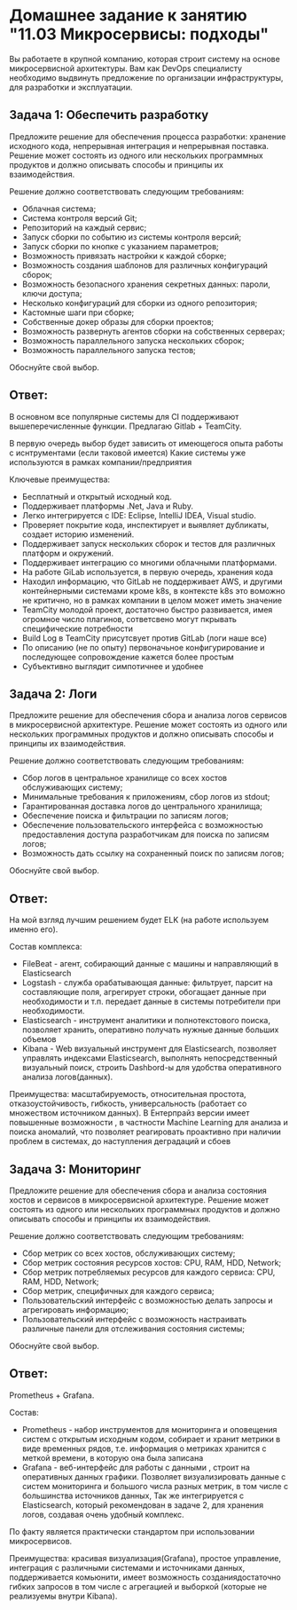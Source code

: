 # Домашнее задание к занятию "11.03 Микросервисы: подходы"

Вы работаете в крупной компанию, которая строит систему на основе микросервисной архитектуры. Вам как DevOps специалисту необходимо выдвинуть предложение по организации инфраструктуры, для разработки и эксплуатации.

## Задача 1: Обеспечить разработку

Предложите решение для обеспечения процесса разработки: хранение исходного кода, непрерывная интеграция и непрерывная поставка. Решение может состоять из одного или нескольких программных продуктов и должно описывать способы и принципы их взаимодействия.

Решение должно соответствовать следующим требованиям:

* Облачная система;
* Система контроля версий Git;
* Репозиторий на каждый сервис;
* Запуск сборки по событию из системы контроля версий;
* Запуск сборки по кнопке с указанием параметров;
* Возможность привязать настройки к каждой сборке;
* Возможность создания шаблонов для различных конфигураций сборок;
* Возможность безопасного хранения секретных данных: пароли, ключи доступа;
* Несколько конфигураций для сборки из одного репозитория;
* Кастомные шаги при сборке;
* Собственные докер образы для сборки проектов;
* Возможность развернуть агентов сборки на собственных серверах;
* Возможность параллельного запуска нескольких сборок;
* Возможность параллельного запуска тестов;

Обоснуйте свой выбор.

## Ответ:

В основном все популярные системы для CI поддерживают вышеперечисленные функции.
Предлагаю Gitlab + TeamCity.

В первую очередь выбор будет зависить от имеющегося опыта работы с иснтрументами (если таковой имеется)
Какие системы уже используются в рамках компании/предприятия 

Ключевые преимущества:
* Бесплатный и открытый исходный код.
* Поддерживает платформы .Net, Java и Ruby.
* Легко интегрируется с IDE: Eclipse, IntelliJ IDEA, Visual studio.
* Проверяет покрытие кода, инспектирует и выявляет дубликаты, создает историю изменений.
* Поддерживает запуск нескольких сборок и тестов для различных платформ и окружений.
* Поддерживает интеграцию со многими облачными платформами.
* На работе GiLab используется, в первую очередь, хранения кода
* Находил информацию, что GitLab не поддерживает AWS, и другими контейнерными системами кроме k8s, в контексте k8s это воможно не критично, но в рамках компании в целом может иметь значение
* TeamCity молодой проект, достаточно быстро развивается, имея огромное число плагинов, сответсвено могут пкрывать специфические потребности 
* Build Log в TeamCity присутсвует против GitLab (логи наше все)
* По описанию (не по опыту) первоначьное конфигурирование и последующее сопровождение кажется более простым
* Субъективно выглядит симпотичнее и удобнее


## Задача 2: Логи

Предложите решение для обеспечения сбора и анализа логов сервисов в микросервисной архитектуре. Решение может состоять из одного или нескольких программных продуктов и должно описывать способы и принципы их взаимодействия.

Решение должно соответствовать следующим требованиям:

* Сбор логов в центральное хранилище со всех хостов обслуживающих систему;
* Минимальные требования к приложениям, сбор логов из stdout;
* Гарантированная доставка логов до центрального хранилища;
* Обеспечение поиска и фильтрации по записям логов;
* Обеспечение пользовательского интерфейса с возможностью предоставления доступа разработчикам для поиска по записям логов;
* Возможность дать ссылку на сохраненный поиск по записям логов;

Обоснуйте свой выбор.

## Ответ:

На мой взгляд лучшим решением будет ELK (на работе используем именно его). 

Состав комплекса:
* FileBeat - агент, собирающий данные с машины и направляющий в Elasticsearch
* Logstash - служба орабатывающая данные: фильтрует, парсит на составляющие поля, агрегирует строки, 
обогащает данные при необходимости и т.п. передает данные в системы потребители при необходимости.
* Elasticsearch - инструмент аналитики и полнотекстового поиска,  
позволяет хранить, оперативно получать нужные данные больших объемов
* Kibana - Web визуальный инструмент для Elasticsearch, позволяет управлять индексами Elasticsearch, 
выполнять непосредственный визуальный поиск, строить Dashbord-ы для удобства оперативного анализа логов(данных).


Преимущества: масштабируемость, относительная простота, отказоустойчивость, гибкость, универсальность (работает со множеством источником данных).
В Ентерпрайз версии имеет повышенные возможности , в частности Machine Learning для анализа и поиска аномалий, 
что позволяет реагировать проактивно при наличии проблем в системах, до наступления деградаций и сбоев

## Задача 3: Мониторинг

Предложите решение для обеспечения сбора и анализа состояния хостов и сервисов в микросервисной архитектуре. Решение может состоять из одного или нескольких программных продуктов и должно описывать способы и принципы их взаимодействия.

Решение должно соответствовать следующим требованиям:

* Сбор метрик со всех хостов, обслуживающих систему;
* Сбор метрик состояния ресурсов хостов: CPU, RAM, HDD, Network;
* Сбор метрик потребляемых ресурсов для каждого сервиса: CPU, RAM, HDD, Network;
* Сбор метрик, специфичных для каждого сервиса;
* Пользовательский интерфейс с возможностью делать запросы и агрегировать информацию;
* Пользовательский интерфейс с возможность настраивать различные панели для отслеживания состояния системы;

Обоснуйте свой выбор.

## Ответ:

Prometheus + Grafana. 

Состав:
* Prometheus -  набор инструментов для мониторинга и оповещения систем с открытым исходным кодом,  собирает и хранит  метрики в виде  временных рядов, 
т.е. информация о метриках хранится с меткой времени, в которую она была записана
* Grafana - веб-интерфейс для работы с данными , строит на оперативных данных графики. 
Позволяет визуализировать данные с систем мониторинга и большого числа разных метрик, в том числе с большинства источников данных,
Так же интегрируется с Elasticsearch, который рекомендован в задаче 2, для хранения логов, создавая очень удобный комплекс.

По факту является практически стандартом при использовании микросервисов.

Преимущества: 
красивая визуализация(Grafana), простое управление, интеграция с различными системами и источниками данных, поддерживается комьюнити, 
имеет возможность созданиядостаточно гибких запросов в том числе с агрегацией и выборкой (которые не реализуемы внутри Kibana).
